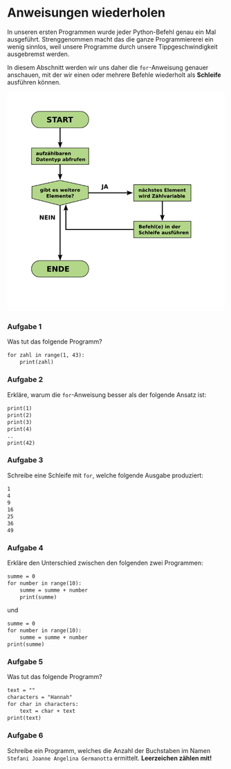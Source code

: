 
# Anweisungen wiederholen

In unseren ersten Programmen wurde jeder Python-Befehl genau ein Mal ausgeführt. Strenggenommen macht das die ganze Programmiererei ein wenig sinnlos, weil unsere Programme durch unsere Tippgeschwindigkeit ausgebremst werden.

In diesem Abschnitt werden wir uns daher die `for`-Anweisung genauer anschauen, mit der wir einen oder mehrere Befehle wiederholt als **Schleife** ausführen können.

![Schleife](schleife_python.png)

### Aufgabe 1

Was tut das folgende Programm?

    for zahl in range(1, 43):
        print(zahl)


### Aufgabe 2

Erkläre, warum die `for`-Anweisung besser als der folgende Ansatz ist:

    print(1)
    print(2)
    print(3)
    print(4)
    ..
    print(42)


### Aufgabe 3

Schreibe eine Schleife mit `for`, welche folgende Ausgabe produziert:

    1
    4
    9
    16
    25
    36
    49


### Aufgabe 4

Erkläre den Unterschied zwischen den folgenden zwei Programmen:

    summe = 0
    for number in range(10):
        summe = summe + number
        print(summe)

und

    summe = 0
    for number in range(10):
        summe = summe + number
    print(summe)


### Aufgabe 5

Was tut das folgende Programm?

    text = ""
    characters = "Hannah"
    for char in characters:
        text = char + text
    print(text)


### Aufgabe 6

Schreibe ein Programm, welches die Anzahl der Buchstaben im Namen `Stefani Joanne Angelina Germanotta` ermittelt. **Leerzeichen zählen mit!**
